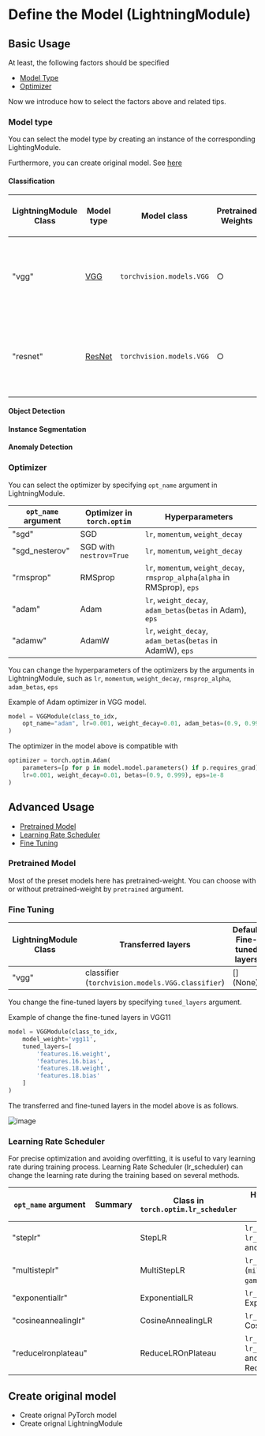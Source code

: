 # Define the Model (LightningModule)

## Basic Usage

At least, the following factors should be specified

- [Model Type]()
- [Optimizer]()

Now we introduce how to select the factors above and related tips.

### Model type

You can select the model type by creating an instance of the corresponding LightingModule.

Furthermore, you can create original model. See [here]()

#### Classification

|LightningModule Class|Model type|Model class|Pretrained Weights|Available size by `model_weight` argument|
|---|---|---|---|---|
|"vgg"|[VGG](https://arxiv.org/abs/1409.1556)|`torchvision.models.VGG`|○|`vgg11`, `vgg11_bn`, `vgg13`, `vgg13_bn`, `vgg16`, `vgg16_bn`, `vgg19`, `vgg19_bn`|
|"resnet"|[ResNet](https://arxiv.org/abs/1512.03385)|`torchvision.models.VGG`|○|`vgg11`, `vgg11_bn`, `vgg13`, `vgg13_bn`, `vgg16`, `vgg16_bn`, `vgg19`, `vgg19_bn`|

#### Object Detection

#### Instance Segmentation

#### Anomaly Detection


### Optimizer

You can select the optimizer by specifying `opt_name` argument in LightningModule.

|`opt_name` argument|Optimizer in `torch.optim`|Hyperparameters|
|---|---|---|
|"sgd"|SGD|`lr`, `momentum`, `weight_decay`|
|"sgd_nesterov"|SGD with `nestrov=True`|`lr`, `momentum`, `weight_decay`|
|"rmsprop"|RMSprop|`lr`, `momentum`, `weight_decay`, `rmsprop_alpha`(`alpha` in RMSprop), `eps`|
|"adam"|Adam|`lr`, `weight_decay`, `adam_betas`(`betas` in Adam), `eps`|
|"adamw"|AdamW|`lr`, `weight_decay`, `adam_betas`(`betas` in AdamW), `eps`|

You can change the hyperparameters of the optimizers by the arguments  in LightningModule, such as `lr`, `momentum`, `weight_decay`, `rmsprop_alpha`, `adam_betas`, `eps`

Example of Adam optimizer in VGG model.

```python
model = VGGModule(class_to_idx,
    opt_name="adam", lr=0.001, weight_decay=0.01, adam_betas=(0.9, 0.999), eps=1e-8
)
```

The optimizer in the model above is compatible with

```python
optimizer = torch.optim.Adam(
    parameters=[p for p in model.model.parameters() if p.requires_grad],
    lr=0.001, weight_decay=0.01, betas=(0.9, 0.999), eps=1e-8
)
```

## Advanced Usage

- [Pretrained Model]()
- [Learning Rate Scheduler]()
- [Fine Tuning]()

### Pretrained Model

Most of the preset models here has pretrained-weight. You can choose with or without pretrained-weight by `pretrained` argument.



### Fine Tuning

|LightningModule Class|Transferred layers|Default Fine-tuned layers|
|---|---|---|
|"vgg"|classifier (`torchvision.models.VGG.classifier`)|[] (None)|


You change the fine-tuned layers by specifying `tuned_layers` argument.

Example of change the fine-tuned layers in VGG11

```python
model = VGGModule(class_to_idx,
    model_weight='vgg11',
    tuned_layers=[
        'features.16.weight',
        'features.16.bias',
        'features.18.weight',
        'features.18.bias'
    ]
)
```

The transferred and fine-tuned layers in the model above is as follows.

![image]()

### Learning Rate Scheduler

For precise optimization and avoiding overfitting, it is useful to vary learning rate during training process. Learning Rate Scheduler (lr_scheduler) can change the learning rate during the training based on several methods.

|`opt_name` argument|Summary|Class in `torch.optim.lr_scheduler`|Hyperparameters (Name of the argument)|
|---|---|---|---|
|"steplr"||StepLR|`lr_step_size`, `lr_gamma` (`step_size` and `gamma` in StepLR)|
|"multisteplr"||MultiStepLR|`lr_steps`, `lr_gamma` (`milestones` and `gamma` in MultiStepLR)|
|"exponentiallr"||ExponentialLR|`lr_gamma`(`gamma` in ExponentialLR)|
|"cosineannealinglr"||CosineAnnealingLR|`lr_T_max` (`T_max` in CosineAnnealingLR)|
|"reducelronplateau"||ReduceLROnPlateau|`lr_gamma`, `lr_patience` (`factor` and `patience` in ReduceLROnPlateau)|



## Create original model

- Create orignal PyTorch model
- Create orignal LightningModule
